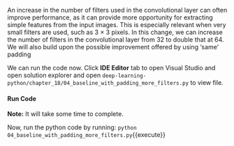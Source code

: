 
An increase in the number of filters used in the convolutional layer can often improve performance,
as it can provide more opportunity for extracting simple features from the input images. This is
especially relevant when very small filters are used, such as 3 × 3 pixels. In this change, we can
increase the number of filters in the convolutional layer from 32 to double that at 64. We will
also build upon the possible improvement offered by using ‘same’ padding

We can run the code now. Click **IDE Editor** tab to open Visual Studio and open solution explorer and open `deep-learning-python/chapter_18/04_baseline_with_padding_more_filters.py` to view file.

#### Run Code
**Note:** It will take some time to complete.

Now, run the python code by running: `python 04_baseline_with_padding_more_filters.py`{{execute}}
